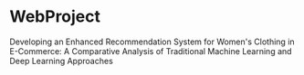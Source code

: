 # WebProject
Developing an Enhanced Recommendation System for Women's Clothing in E-Commerce: A Comparative Analysis of Traditional Machine Learning and Deep Learning Approaches
